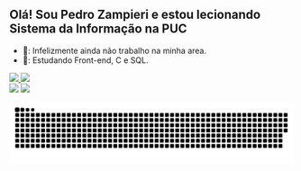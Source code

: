 ## Olá! Sou Pedro Zampieri e estou lecionando Sistema da Informação na PUC


- 🔭: Infelizmente ainda não trabalho na minha area.
- 🌱: Estudando Front-end, C e SQL.

<div>
  <a href="https://github.com/zampierre">
  <img height="180em" src="https://github-readme-stats.vercel.app/api?username=zampierre&show_icons=true&theme=highcontrast&include_all_commits=true&count_private=true"/>
  <img height="180em" src="https://github-readme-stats.vercel.app/api/top-langs/?username=zampierre&layout=compact&langs_count=7&theme=highcontrast"/>
</div>
  
<div> 
  <a href="https://www.instagram.com/pedrozampi/" target="_blank"><img src="https://img.shields.io/badge/-Instagram-%23E4405F?style=for-the-badge&logo=instagram&logoColor=white" target="_blank"></a>
  <a href="https://www.linkedin.com/in/pedrozamp/" target="_blank"><img src="https://img.shields.io/badge/-LinkedIn-%230077B5?style=for-the-badge&logo=linkedin&logoColor=white" target="_blank"></a> 
 
  ![Snake animation](https://github.com/zampierre/zampierre/blob/output/github-contribution-grid-snake.svg)
 
</div>

